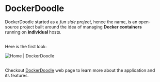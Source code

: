 # DockerDoodle

DockerDoodle started as a *fun side project*, hence the name, is an open-source project built around the idea of managing **Docker containers** running on **individual** hosts.
<br />

<br />Here is the first look:

![Home | DockerDoodle](https://github.com/gauravgahlot/dockerdoodle/blob/master/docs/samples/containers-count.gif)

<br />Checkout [DockerDoodle](https://gauravgahlot.github.io/dockerdoodle/) web page to learn more about the application and its features.
